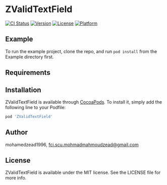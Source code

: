 # ZValidTextField

[![CI Status](https://img.shields.io/travis/mohamedzead1996/ZValidTextField.svg?style=flat)](https://travis-ci.org/mohamedzead1996/ZValidTextField)
[![Version](https://img.shields.io/cocoapods/v/ZValidTextField.svg?style=flat)](https://cocoapods.org/pods/ZValidTextField)
[![License](https://img.shields.io/cocoapods/l/ZValidTextField.svg?style=flat)](https://cocoapods.org/pods/ZValidTextField)
[![Platform](https://img.shields.io/cocoapods/p/ZValidTextField.svg?style=flat)](https://cocoapods.org/pods/ZValidTextField)

## Example

To run the example project, clone the repo, and run `pod install` from the Example directory first.

## Requirements

## Installation

ZValidTextField is available through [CocoaPods](https://cocoapods.org). To install
it, simply add the following line to your Podfile:

```ruby
pod 'ZValidTextField'
```

## Author

mohamedzead1996, fci.scu.mohmadmahmoudzead@gmail.com

## License

ZValidTextField is available under the MIT license. See the LICENSE file for more info.
